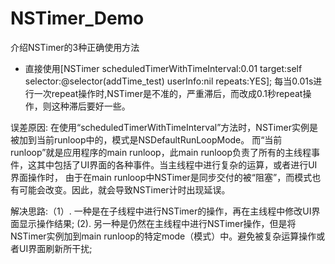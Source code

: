 # NSTimer_Demo
介绍NSTimer的3种正确使用方法


* 直接使用[NSTimer scheduledTimerWithTimeInterval:0.01 target:self selector:@selector(addTime_test) userInfo:nil repeats:YES];
每当0.01s进行一次repeat操作时,NSTimer是不准的，严重滞后，而改成0.1秒repeat操作，则这种滞后要好一些。

误差原因: 在使用“scheduledTimerWithTimeInterval”方法时，NSTimer实例是被加到当前runloop中的，模式是NSDefaultRunLoopMode。
而“当前runloop”就是应用程序的main runloop，此main runloop负责了所有的主线程事件，这其中包括了UI界面的各种事件。当主线程中进行复杂的运算，或者进行UI界面操作时，
由于在main runloop中NSTimer是同步交付的被“阻塞”，而模式也有可能会改变。因此，就会导致NSTimer计时出现延误。

解决思路:（1）. 一种是在子线程中进行NSTimer的操作，再在主线程中修改UI界面显示操作结果;
         (2). 另一种是仍然在主线程中进行NSTimer操作，但是将NSTimer实例加到main runloop的特定mode（模式）中。避免被复杂运算操作或者UI界面刷新所干扰;



